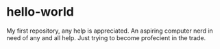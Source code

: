 # hello-world
My first repository, any help is appreciated.
An aspiring computer nerd in need of any and all help. Just trying to become profecient in the trade.
